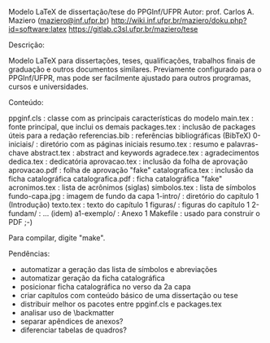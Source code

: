 Modelo LaTeX de dissertação/tese do PPGInf/UFPR
Autor: prof. Carlos A. Maziero (maziero@inf.ufpr.br)
http://wiki.inf.ufpr.br/maziero/doku.php?id=software:latex
https://gitlab.c3sl.ufpr.br/maziero/tese

Descrição:

Modelo LaTeX para dissertações, teses, qualificações, trabalhos finais de graduação
e outros documentos similares. Previamente configurado para o PPGInf/UFPR, mas pode
ser facilmente ajustado para outros programas, cursos e universidades.

Conteúdo:

  ppginf.cls		: classe com as principais características do modelo
  main.tex		: fonte principal, que inclui os demais
  packages.tex		: inclusão de packages úteis para a redação
  referencias.bib	: referências bibliográficas (BibTeX)
  0-iniciais/		: diretório com as páginas iniciais
      resumo.tex	: resumo e palavras-chave
      abstract.tex	: abstract and keywords
      agradece.tex	: agradecimentos
      dedica.tex	: dedicatória
      aprovacao.tex	: inclusão da folha de aprovação
      aprovacao.pdf	: folha de aprovação "fake"
      catalografica.tex	: inclusão da ficha catalográfica
      catalografica.pdf	: ficha catalográfica "fake"
      acronimos.tex	: lista de acrônimos (siglas)
      simbolos.tex	: lista de símbolos
      fundo-capa.jpg	: imagem de fundo da capa
  1-intro/		: diretório do capítulo 1 (Introdução)
      texto.tex		: texto do capítulo 1
      figuras/		: figuras do capítulo 1
  2-fundam/		: ... (idem)
  a1-exemplo/		: Anexo 1
  Makefile		: usado para construir o PDF ;-)

Para compilar, digite "make".

Pendências:

- automatizar a geração das lista de símbolos e abreviações
- automatizar geração da ficha catalográfica
- posicionar ficha catalográfica no verso da 2a capa
- criar capítulos com conteúdo básico de uma dissertação ou tese
- distribuir melhor os pacotes entre ppginf.cls e packages.tex
- analisar uso de \backmatter
- separar apêndices de anexos?
- diferenciar tabelas de quadros?

